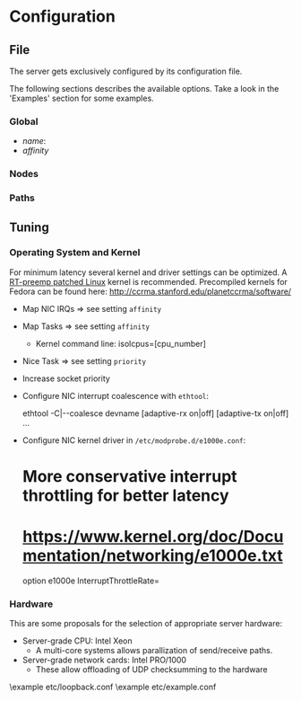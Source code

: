 # Configuration

## File

The server gets exclusively configured by its configuration file.

The following sections describes the available options.
Take a look in the 'Examples' section for some examples.

### Global

- *name*:
- *affinity*


### Nodes

### Paths

## Tuning

### Operating System and Kernel

For minimum latency several kernel and driver settings can be optimized.
A [RT-preemp patched Linux](https://rt.wiki.kernel.org/index.php/Main_Page) kernel is recommended.
Precompiled kernels for Fedora can be found here: http://ccrma.stanford.edu/planetccrma/software/

- Map NIC IRQs	=> see setting `affinity`
- Map Tasks	=> see setting `affinity`
  - Kernel command line: isolcpus=[cpu_number]
- Nice Task	=> see setting `priority`
- Increase socket priority
- Configure NIC interrupt coalescence with `ethtool`:

	ethtool -C|--coalesce devname	[adaptive-rx on|off] [adaptive-tx on|off] ...

- Configure NIC kernel driver in `/etc/modprobe.d/e1000e.conf`:

	# More conservative interrupt throttling for better latency
	# https://www.kernel.org/doc/Documentation/networking/e1000e.txt
	option e1000e InterruptThrottleRate=

### Hardware

This are some proposals for the selection of appropriate server hardware:

- Server-grade CPU: Intel Xeon
  - A multi-core systems allows parallization of send/receive paths.
- Server-grade network cards: Intel PRO/1000
  - These allow offloading of UDP checksumming to the hardware

\example etc/loopback.conf
\example etc/example.conf
